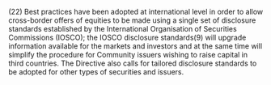 (22) Best practices have been adopted at international level in order to allow cross-border offers of equities to be made using a single set of disclosure standards established by the International Organisation of Securities Commissions (IOSCO); the IOSCO disclosure standards(9) will upgrade information available for the markets and investors and at the same time will simplify the procedure for Community issuers wishing to raise capital in third countries. The Directive also calls for tailored disclosure standards to be adopted for other types of securities and issuers.